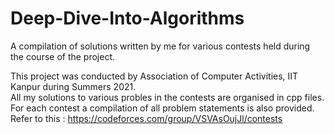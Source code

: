 # Deep-Dive-Into-Algorithms
A compilation of solutions written by me for various contests held during the course of the project.

This project was conducted by Association of Computer Activities, IIT Kanpur during Summers 2021.
<br>
All my solutions to various probles in the contests are organised in cpp files. For each contest a compilation of all problem statements is also provided.
<br>
Refer to this : 
https://codeforces.com/group/VSVAsOujJl/contests
